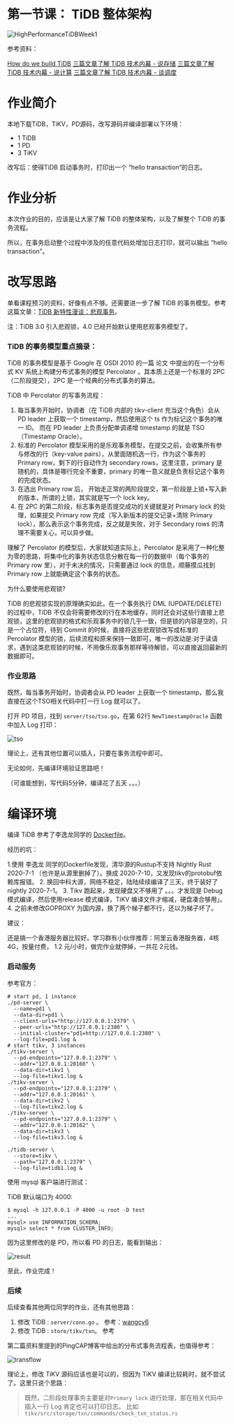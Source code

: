 # 第一节课： TiDB 整体架构

![HighPerformanceTiDBWeek1](../imgs/week1/HighPerformanceTiDBWeek1.png)

参考资料：

[How do we build TiDB](https://pingcap.com/blog-cn/how-do-we-build-tidb/)
[三篇文章了解 TiDB 技术内幕 - 说存储](https://pingcap.com/blog-cn/tidb-internal-1/)
[三篇文章了解 TiDB 技术内幕 - 说计算](https://pingcap.com/blog-cn/tidb-internal-2/)
[三篇文章了解 TiDB 技术内幕 - 谈调度](https://pingcap.com/blog-cn/tidb-internal-3/)

# 作业简介

本地下载TiDB，TiKV，PD源码，改写源码并编译部署以下环境：

- 1 TiDB
- 1 PD
- 3 TiKV 

改写后：使得TiDB 启动事务时，打印出一个 “hello transaction”的日志。

# 作业分析

本次作业的目的，应该是让大家了解 TiDB 的整体架构，以及了解整个 TiDB 的事务流程。

所以，在事务启动整个过程中涉及的任意代码处增加日志打印，就可以输出 “hello transaction”。

# 改写思路

单看课程预习的资料，好像有点不够。还需要进一步了解 TiDB 的事务模型。参考这篇文章：[TiDB 新特性漫谈：悲观事务](https://pingcap.com/blog-cn/pessimistic-transaction-the-new-features-of-tidb/)。

注：TiDB 3.0 引入悲观锁，4.0 已经开始默认使用悲观事务模型了。

### TiDB 的事务模型重点摘录：

TiDB 的事务模型是基于 Google 在 OSDI 2010 的一篇 论文 中提出的在一个分布式 KV 系统上构建分布式事务的模型 Percolator 。其本质上还是一个标准的 2PC（二阶段提交），2PC 是一个经典的分布式事务的算法。

TiDB 中 Percolator 的写事务流程：

1. 每当事务开始时，协调者（在 TiDB 内部的 tikv-client 充当这个角色）会从 PD leader 上获取一个 timestamp，然后使用这个 ts 作为标记这个事务的唯一 ID。 而在 PD leader 上负责分配单调递增 timestamp 的就是 TSO（Timestamp Oracle）。
2. 标准的 Percolator 模型采用的是乐观事务模型，在提交之前，会收集所有参与修改的行（key-value pairs），从里面随机选一行，作为这个事务的 Primary row，剩下的行自动作为 secondary rows，这里注意，primary 是随机的，具体是哪行完全不重要，primary 的唯一意义就是负责标记这个事务的完成状态。
3. 在选出 Primary row 后， 开始走正常的两阶段提交，第一阶段是上锁+写入新的版本，所谓的上锁，其实就是写一个 lock key。
4. 在 2PC 的第二阶段，标志事务是否提交成功的关键就是对 Primary lock 的处理，如果提交 Primary row 完成（写入新版本的提交记录+清除 Primary lock），那么表示这个事务完成，反之就是失败，对于 Secondary rows 的清理不需要关心，可以异步做。

理解了 Percolator 的模型后，大家就知道实际上，Percolator 是采用了一种化整为零的思路，将集中化的事务状态信息分散在每一行的数据中（每个事务的 Primary row 里），对于未决的情况，只需要通过 lock 的信息，顺藤摸瓜找到 Primary row 上就能确定这个事务的状态。

为什么要使用悲观锁?

TiDB 的悲观锁实现的原理确实如此，在一个事务执行 DML (UPDATE/DELETE) 的过程中，TiDB 不仅会将需要修改的行在本地缓存，同时还会对这些行直接上悲观锁，这里的悲观锁的格式和乐观事务中的锁几乎一致，但是锁的内容是空的，只是一个占位符，待到 Commit 的时候，直接将这些悲观锁改写成标准的 Percolator 模型的锁，后续流程和原来保持一致即可，唯一的改动是:对于读请求，遇到这类悲观锁的时候，不用像乐观事务那样等待解锁，可以直接返回最新的数据即可。

### 作业思路

既然，每当事务开始时，协调者会从 PD leader 上获取一个 timestamp，那么我直接在这个TSO相关代码中打一行 Log 就可以了。

打开 PD 项目，找到 `server/tso/tso.go`，在第 62行 `NewTimestampOracle` 函数中加入 Log 打印：

![tso](../imgs/week1/tso.png)

理论上，还有其他位置可以插入，只要在事务流程中即可。

无论如何，先编译环境验证思路吧！

（可谁能想到，写代码5分钟，编译花了五天 。。。）


# 编译环境

编译 TiDB 参考了李逸龙同学的 [Dockerfile](https://github.com/dragonly/hp-tidb-course/blob/master/week1/run/Dockerfile)。

经历的坑：

1.使用 李逸龙 同学的Dockerfile发现，清华源的Rustup不支持 Nightly Rust 2020-7-1 （也许是从源里删掉了）。换成 2020-7-10，又发现tikv的protobuf依赖库报错。
2. 换回中科大源，网络不稳定，陆陆续续编译了三天，终于装好了nightly 2020-7-1。
3. Tikv 跑起来，发现硬盘又不够用了 。。。才发现是 Debug 模式编译，然后使用release 模式编译，TiKV 编译文件才缩减，硬盘凑合够用」。
4. 之前未修改GOPROXY 为国内源，换了两个梯子都不行，还以为梯子坏了。

建议： 

还是搞一个香港服务器比较好。学习群有小伙伴推荐：阿里云香港服务器，4核4G，按量付费， 1.2 元/小时，做完作业就停掉，一共花 2元钱。

### 启动服务

参考官方：

```
# start pd, 1 instance
./pd-server \
  --name=pd1 \
  --data-dir=pd1 \
  --client-urls="http://127.0.0.1:2379" \
  --peer-urls="http://127.0.0.1:2380" \
  --initial-cluster="pd1=http://127.0.0.1:2380" \
  --log-file=pd1.log &
# start tikv, 3 instances
./tikv-server \
  --pd-endpoints="127.0.0.1:2379" \
  --addr="127.0.0.1:20160" \
  --data-dir=tikv1 \
  --log-file=tikv1.log &
./tikv-server \
  --pd-endpoints="127.0.0.1:2379" \
  --addr="127.0.0.1:20161" \
  --data-dir=tikv2 \
  --log-file=tikv2.log &
./tikv-server \
  --pd-endpoints="127.0.0.1:2379" \
  --addr="127.0.0.1:20162" \
  --data-dir=tikv3 \
  --log-file=tikv3.log &

./tidb-server \
  --store=tikv \
  --path="127.0.0.1:2379" \
  --log-file=tidb1.log &
```

使用 mysql 客户端进行测试：

TiDB 默认端口为 4000:

```
$ mysql -h 127.0.0.1 -P 4000 -u root -D test
...
mysql> use INFORMATION_SCHEMA;
mysql> select * from CLUSTER_INFO;

```

因为这里修改的是 PD，所以看 PD 的日志，能看到输出：

![result](../imgs/week1/result.png)

至此，作业完成！

### 后续


后续查看其他两位同学的作业，还有其他思路：

1. 修改 TiDB : `server/conn.go` 。 参考：[wangcy6](https://github.com/wangcy6/leetcode/blob/master/study/TiDB/weeky1.md)
2. 修改 TiDB : `store/tikv/txn`。 参考 [](https://elon.fun/posts/hptidb-hello-transaction)

第二篇资料里提到的PingCAP博客中给出的分布式事务流程表，也值得参考：

![transflow](../imgs/week1/transaction-flow.png)

理论上，修改 TiKV 源码应该也是可以的，但因为 TiKV 编译比较耗时，就不尝试了。这里只说个思路：

> 既然，二阶段处理事务主要是对`Primary lock` 进行处理，那在相关代码中插入一行 Log 肯定也可以打印日志。
> 比如 `tikv/src/storage/txn/commands/check_txn_status.rs`


